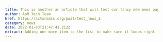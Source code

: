 ```yaml
---
title: This is another an article that will test our fancy new news page
author: AoM Tech Team
href: https://actonmass.org/post/test_news_2
category: news
date: 2022-01-03T21:47:41.212Z
extract: Adding one more item to the list to make sure it loops right. Beep. This one is dated earlier than the other test article, so it should come below it on the page. Oh, and let's make sure we delete these before merging to main lol.
---
```

